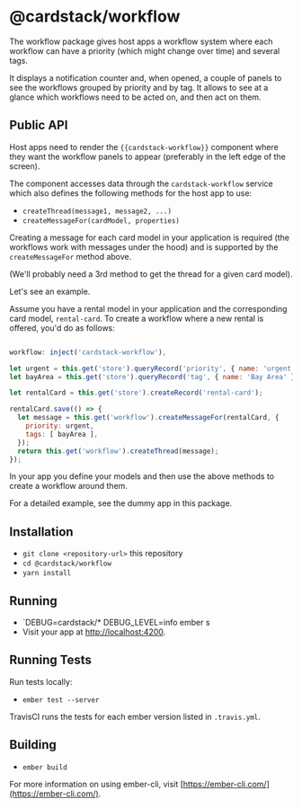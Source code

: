# @cardstack/workflow

The workflow package gives host apps a workflow system where each workflow can
have a priority (which might change over time) and several tags.

It displays a notification counter and, when opened, a couple of panels to see
the workflows grouped by priority and by tag. It allows to see at a glance
which workflows need to be acted on, and then act on them.

## Public API

Host apps need to render the `{{cardstack-workflow}}` component where they want
the workflow panels to appear (preferably in the left edge of the screen).

The component accesses data through the `cardstack-workflow` service which also
defines the following methods for the host app to use:

* `createThread(message1, message2, ...)`
* `createMessageFor(cardModel, properties)`

Creating a message for each card model in your application is required (the
workflows work with messages under the hood) and is supported by the
`createMessageFor` method above.

(We'll probably need a 3rd method to get the thread for a given card model).

Let's see an example.

Assume you have a rental model in your application and the corresponding card
model, `rental-card`. To create a workflow where a new rental is offered, you'd
do as follows:

```js

workflow: inject('cardstack-workflow'),

let urgent = this.get('store').queryRecord('priority', { name: 'urgent' });
let bayArea = this.get('store').queryRecord('tag', { name: 'Bay Area' });

let rentalCard = this.get('store').createRecord('rental-card');

rentalCard.save(() => {
  let message = this.get('workflow').createMessageFor(rentalCard, {
    priority: urgent,
    tags: [ bayArea ],
  });
  return this.get('workflow').createThread(message);
});
```

In your app you define your models and then use the above methods to create a
workflow around them.

For a detailed example, see the dummy app in this package.

## Installation

* `git clone <repository-url>` this repository
* `cd @cardstack/workflow`
* `yarn install`

## Running

* `DEBUG=cardstack/* DEBUG_LEVEL=info ember s
* Visit your app at [http://localhost:4200](http://localhost:4200).

## Running Tests

Run tests locally:

* `ember test --server`

TravisCI runs the tests for each ember version listed in `.travis.yml`.

## Building

* `ember build`

For more information on using ember-cli, visit [https://ember-cli.com/](https://ember-cli.com/).
